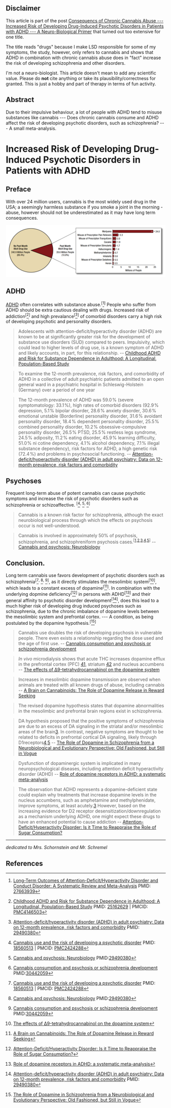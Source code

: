 ## Disclaimer
This article is part of the post [Consequencs of Chronic Cannabis Abuse --- Increased Risk of Developing Drug-Induced Psychotic Disorders in Patients with ADHD --- A Neuro-Biological Primer](https://oxytocin.home.blog/2019/06/27/consequences-of-chronic-drug-abuse/) that turned out too extensive for one title. 

The title reads "drugs" because I make LSD responsible for some of my symptoms, the study, however, only refers to cannabis and shows that ADHD in combination with chronic cannabis abuse does in "fact" increase the risk of developing schizophrenia and other disorders.

I'm not a neuro-biologist. This article doesn't mean to add any scientific value. Please do **not** cite anything or take its plausibility/correctness for granted. This is just a hobby and part of therapy in terms of fun activity.

## Abstract
Due to their impulsive behaviour, a lot of people with ADHD tend to misuse substances like cannabis --- Does chronic cannabis consume and ADHD affect the risk of developing psychotic disorders, such as schizophrenia? --- A small meta-analysis.

# Increased Risk of Developing Drug-Induced Psychotic Disorders in Patients with ADHD
## Preface
With over 24 million users, cannabis is the most widely used drug in the USA; a seemingly harmless substance if you smoke a joint in the morning - abuse, however should not be underestimated as it may have long term consequences.

[![National Survey on Drug Use and Health][cannabis-statistics-image]][cannabis-statistics]

## ADHD
[ADHD] often correlates with substance abuse.<sup>[</sup>[^adhd-substance-misuse]<sup>]</sup> People who suffer from ADHD should be extra cautious dealing with drugs. Increased risk of addiction<sup>[</sup>[^adhd-substance-misuse-2]<sup>]</sup> and high prevalance<sup>[</sup>[^adhd-prevalance]<sup>]</sup> of comorbid disorders carry a high risk of developing psychotic and personality disorders.

> Adolescents with attention-deficit/hyperactivity disorder (ADHD) are known to be at significantly greater risk for the development of substance use disorders (SUD) compared to peers. Impulsivity, which could lead to higher levels of drug use, is a known symptom of ADHD and likely accounts, in part, for this relationship. 
>  -- [Childhood ADHD and Risk for Substance Dependence in Adulthood: A Longitudinal, Population-Based Study]

> To examine the 12-month prevalence, risk factors, and comorbidity of ADHD in a collective of adult psychiatric patients admitted to an open general ward in a psychiatric hospital in Schleswig-Holstein (Germany) over a period of one year

> The 12-month prevalence of ADHD was 59.0 % (severe symptomatology: 33.1 %), high rates of comorbid disorders (92.9 % depression, 5.1 % bipolar disorder, 28.6 % anxiety disorder, 30.6 % emotional unstable (Borderline) personality disorder, 31.6 % avoidant personality disorder, 18.4 % dependent personality disorder, 25.5 % combined personality disorder, 10.2 % obsessive-compulsive personality disorder, 26.5 % PTSD, 25.5 % restless legs syndrome, 24.5 % adiposity, 11.2 % eating disorder, 45.9 % learning difficulty, 51.0 % ni cotine dependency, 4.1 % alcohol dependency, 7.1 % illegal substance dependency), risk factors for ADHD, a high genetic risk (72.4 %) and problems in psychosocial functioning.
> -- [Attention-deficit/hyperactivity disorder (ADHD) in adult psychiatry: Data on 12-month prevalence, risk factors and comorbidity]

## Psychoses
Frequent long-term abuse of potent cannabis can cause psychotic symptoms and increase the risk of psychotic disorders such as schizophrenia or schizoaffective.
<sup>[</sup>[^cannabis-psychosis-risk-factor]<sup>, </sup>[^cannabis-schizo-evidence]<sup>, </sup>[^cannabis-schizo-risk-value]<sup>]</sup>
 
> Cannabis is a known risk factor for schizophrenia, although the exact neurobiological process through which the effects on psychosis occur is not well-understood.

> Cannabis is involved in approximately 50% of psychosis, schizophrenia, and schizophreniform psychosis cases.<sup>[[1](https://www.ncbi.nlm.nih.gov/pmc/articles/PMC3927252/#ref1),[2](https://www.ncbi.nlm.nih.gov/pmc/articles/PMC3927252/#ref2),[3](https://www.ncbi.nlm.nih.gov/pmc/articles/PMC3927252/#ref3),[4](https://www.ncbi.nlm.nih.gov/pmc/articles/PMC3927252/#ref4),[5](https://www.ncbi.nlm.nih.gov/pmc/articles/PMC3927252/#ref5)]</sup> 
> --  [Cannabis and psychosis: Neurobiology]

## Conclusion.
Long term cannabis use favors development of psychotic disorders such as schizophrenia<sup>[</sup>[^cannabis-psychosis-risk-factor]<sup>, </sup>[^cannabis-schizo-evidence]<sup>, </sup>[^cannabis-schizo-risk-value]<sup>]</sup>, as it directly stimulates the mesolimbic system<sup>[</sup>[^cannabis-effects-thc]<sup>]</sup>, which leads to a constant excess of dopamine<sup>[</sup>[^cannabis-dopamine]<sup>]</sup>. In combination with the underlying dopmine deficiency<sup>[</sup>[^adhd-sugar]<sup>]</sup> in persons with ADHD<sup>[</sup>[^adhd-dopa]<sup>]</sup> and their general affinity to psychotic disorder development<sup>[</sup>[^adhd-prevalance]<sup>]</sup>, does this lead to a much higher risk of developing drug induced psychoses such as schizophrenia, due to the chronic imbalance of dopamine levels between the mesolimbic system and prefrontal cortex.  --- A condition, as being postulated by the dopamine hypothesis.<sup>[</sup>[^schizo-role-dopamine]<sup>]</sup>

> Cannabis use doubles the risk of developing psychosis in vulnerable people. There even exists a relationship regarding the dose used and the age of first use.
 -- [Cannabis consumption and psychosis or schizophrenia development]
 
> *In vivo* microdialysis shows that acute THC increases dopamine efflux in the prefrontal cortex (PFC) [41](https://www.ncbi.nlm.nih.gov/pmc/articles/PMC5123717/#R41), striatum [42](https://www.ncbi.nlm.nih.gov/pmc/articles/PMC5123717/#R42) and nucleus accumbens
> -- [The effects of Δ9-tetrahydrocannabinol on the dopamine system]

> Increases in mesolimbic dopamine transmission are observed when animals are treated with all known drugs of abuse, including cannabis
> -- [A Brain on Cannabinoids: The Role of Dopamine Release in Reward Seeking]

> The revised dopamine hypothesis states that dopamine abnormalities in the mesolimbic and prefrontal brain regions exist in schizophrenia.

> DA hypothesis proposed that the positive symptoms of schizophrenia are due to an excess of DA signaling in the striatal and/or mesolimbic areas of the brain[3](https://www.ncbi.nlm.nih.gov/pmc/articles/PMC3635536/#R3). In contrast, negative symptoms are thought to be related to deficits in prefrontal cortical DA signaling, likely through D1receptors[4](https://www.ncbi.nlm.nih.gov/pmc/articles/PMC3635536/#R4),[5](https://www.ncbi.nlm.nih.gov/pmc/articles/PMC3635536/#R5)
>  -- [The Role of Dopamine in Schizophrenia from a Neurobiological and Evolutionary Perspective: Old Fashioned, but Still in Vogue]

> Dysfunction of dopaminergic system is implicated in many neuropsychological diseases, including attention deficit hyperactivity disorder (ADHD)
> -- [Role of dopamine receptors in ADHD: a systematic meta-analysis]

> The observation that ADHD represents a dopamine-deficient state could explain why treatments that increase dopamine levels in the nucleus accumbens, such as amphetamine and methylphenidate, improve symptoms, at least acutely.[3](https://www.ncbi.nlm.nih.gov/pmc/articles/PMC3598008/#R3) However, based on the increasing evidence for D2 receptor desensitization/downregulation as a mechanism underlying ADHD, one might expect these drugs to have an enhanced potential to cause addiction
>  -- [Attention-Deficit/Hyperactivity Disorder: Is it Time to Reappraise the Role of Sugar Consumption?]


<!-- images -->
[cannabis-statistics-image]:https://github.com/C5H8NNaO4/effects-of-chronic-cannabinoid-abuse/raw/master/cannabis-statistics.png
[cannabis-statistics]:https://www.samhsa.gov/data/sites/default/files/NSDUH-FFR1-2016/NSDUH-FFR1-2016.pdf

<!-- ADHD --> 
[ADHD]:https://en.wikipedia.org/wiki/Attention_deficit_hyperactivity_disorder

[^adhd-substance-misuse]:[Long-Term Outcomes of Attention-Deficit/Hyperactivity Disorder and Conduct Disorder: A Systematic Review and Meta-Analysis]
PMID: [27663939](https://www.ncbi.nlm.nih.gov/pubmed/27663939)
[^adhd-substance-misuse-2]:[Childhood ADHD and Risk for Substance Dependence in Adulthood: A Longitudinal, Population-Based Study]
PMID:  [25162629](https://www.ncbi.nlm.nih.gov/pubmed/25162629) | PMCID:  [PMC4146503]
[^adhd-dopamine]: [Attention-deficit-hyperactivity disorder and reward deficiency syndrome] - 
PMID: [19183781](https://www.ncbi.nlm.nih.gov/pubmed/19183781)  | PMCID: [PMC2626918]
[^adhd-prevalance]:[Attention-deficit/hyperactivity disorder (ADHD) in adult psychiatry: Data on 12-month prevalence, risk factors and comorbidity]
PMID: [29490380](https://www.ncbi.nlm.nih.gov/pubmed/29490380)

[^adhd-dopa]:[Role of dopamine receptors in ADHD: a systematic meta-analysis]
[^adhd-sugar]:[Attention-Deficit/Hyperactivity Disorder: Is it Time to Reappraise the Role of Sugar Consumption?]

[Attention-deficit/hyperactivity disorder (ADHD) in adult psychiatry: Data on 12-month prevalence, risk factors and comorbidity]:https://www.ncbi.nlm.nih.gov/pubmed/29490380
[Childhood ADHD and Risk for Substance Dependence in Adulthood: A Longitudinal, Population-Based Study]:https://www.ncbi.nlm.nih.gov/pmc/articles/PMC4146503/
 [Long-Term Outcomes of Attention-Deficit/Hyperactivity Disorder and Conduct Disorder: A Systematic Review and Meta-Analysis]:https://en.wikipedia.org/wiki/Attention_deficit_hyperactivity_disorder#cite_note-16
[Attention-deficit-hyperactivity disorder and reward deficiency syndrome]: https://www.ncbi.nlm.nih.gov/pmc/articles/PMC2626918/
[Attention-Deficit/Hyperactivity Disorder: Is it Time to Reappraise the Role of Sugar Consumption?]:https://www.ncbi.nlm.nih.gov/pmc/articles/PMC3598008/
[Role of dopamine receptors in ADHD: a systematic meta-analysis]:https://www.ncbi.nlm.nih.gov/pubmed/22610946

[^cannabis-psychosis-risk-factor]: [Cannabis use and the risk of developing a psychotic disorder]
PMID:  [18560513](https://www.ncbi.nlm.nih.gov/pubmed/18560513) | PMCID: [PMC2424288]
[^cannabis-schizo-evidence]: [Cannabis and psychosis: Neurobiology]
PMID:[29490380][Cannabis and psychosis: Neurobiology]
[^cannabis-schizo-risk-value]:[Cannabis consumption and psychosis or schizophrenia development]
PMID:[30442059][Cannabis consumption and psychosis or schizophrenia development]

[^cannabis-effects-thc]:[The effects of Δ9-tetrahydrocannabinol on the dopamine system]
[^cannabis-dopamine]:[A Brain on Cannabinoids: The Role of Dopamine Release in Reward Seeking]
[^schizo-role-dopamine]:[The Role of Dopamine in Schizophrenia from a Neurobiological and Evolutionary Perspective: Old Fashioned, but Still in Vogue]


[Cannabis use and the risk of developing a psychotic disorder]:https://www.ncbi.nlm.nih.gov/pmc/articles/PMC2424288/
[Cannabis and psychosis: Neurobiology]:https://www.ncbi.nlm.nih.gov/pubmed/29490380
[Cannabis consumption and psychosis or schizophrenia development]:https://www.ncbi.nlm.nih.gov/pubmed/30442059
[The effects of Δ9-tetrahydrocannabinol on the dopamine system]:https://www.ncbi.nlm.nih.gov/pmc/articles/PMC5123717/
[The Role of Dopamine in Schizophrenia from a Neurobiological and Evolutionary Perspective: Old Fashioned, but Still in Vogue]:https://www.ncbi.nlm.nih.gov/pmc/articles/PMC4032934/
[A Brain on Cannabinoids: The Role of Dopamine Release in Reward Seeking]:https://www.ncbi.nlm.nih.gov/pmc/articles/PMC3405830/

<!--- PMC IDS --> 
[PMC2424288]:https://www.ncbi.nlm.nih.gov/pmc/articles/PMC2424288/pdf/wpa020068.pdf
[PMC2626918]:https://www.ncbi.nlm.nih.gov/pmc/articles/PMC2626918/pdf/NDT-4-893.pdf
[PMC4146503]:https://www.ncbi.nlm.nih.gov/pmc/articles/PMC4146503/pdf/pone.0105640.pdf

---
*dedicated to Mrs. Schornstein and Mr. Schremel*
## References


<!--stackedit_data:
eyJwcm9wZXJ0aWVzIjoidGl0bGU6ID4tXG4gIEluY3JlYXNlZC
BSaXNrIG9mIERldmVsb3BpbmcgRHJ1Zy1JbmR1Y2VkIFBzeWNo
b3RpYyBEaXNvcmRlcnMgaW4gUGF0aWVudHMgd2l0aFxuICBBRE
hEXG5hdXRob3I6IE1vcml0eiBSb2Vzc2xlclxudGFnczogJ2Nh
bm5hYmlzLCBhZGhkLCByaXNrLCBwc3ljaG9zZXMsIHNjaGl6b3
BocmVuaWEnXG5jYXRlZ29yaWVzOiAnTmV1cm9zY2llbmNlLCBN
ZXRhLUFuYWx5c2lzJ1xuZXhjZXJwdDogPi1cbiAgRHVlIHRvIH
RoZWlyIGltcHVsc2l2ZSBiZWhhdmlvdXIgYSBsb3Qgb2YgcGVv
cGxlIHdpdGggQURIRCB0ZW5kIHRvIG1pc3VzZVxuICBzdWJzdG
FuY2VzIGxpa2UgY2FubmFiaXMg4oCUIERvZXMgY2hyb25pYyBj
YW5uYWJpcyBjb25zdW1lIGFuZCBBREhEIGFmZmVjdCB0aGVcbi
AgcmlzayBvZiBkZXZlbG9waW5nIHBzeWNob3RpYyBkaXNvcmRl
cnMgc3VjaCBhcyBzY2hpem9waHJlbmlhPyDigJQgQSBzbWFsbF
xuICBtZXRhLWFuYWx5c2lzLlxuIiwiaGlzdG9yeSI6WzExMDMw
Mjk0MDcsLTE0MTE1NzA0MzUsLTIwMTA3MDg3ODgsMTc1NDQ4Nz
k3NCw0MjU2ODk4MDYsLTU2OTYzMDk5NCw5ODIyMDU4NjUsMTg5
NDgwOTAxMSwyMDQ0MTM0NjQ0LC0xMDI0NTgxMjE2LC0zOTM5ND
Y5NDMsNTE4ODgyODMxXX0=
-->